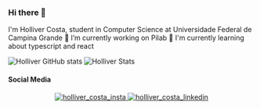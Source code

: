### Hi there 👋


I'm Holliver Costa, student in Computer Science at Universidade Federal de Campina Grande 
🔭 I’m currently working on Pilab
🌱 I'm currently learning about typescript and react    

![Holliver GitHub stats](https://github-readme-stats.vercel.app/api?username=HolliverCosta&count_private=true&theme=dark)
![Holliver Stats](https://github-readme-stats.vercel.app/api/top-langs/?username=HolliverCosta&layout=compact&theme=dark)

  
#### Social Media
<p align =center>
  <a href="https://www.instagram.com/holliver_costa/" target="blank"><img src="https://img.icons8.com/metro/48/000000/instagram-new.png" alt="holliver_costa_insta"/>
  <a href="https://www.linkedin.com/in/holliver-costa-3a4698220/" target="blank"><img src="https://img.icons8.com/metro/48/000000/linkedin.png" alt="holliver_costa_linkedin"/>
